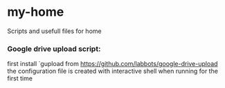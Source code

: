 # my-home
Scripts and usefull files for home

### Google drive upload script:
first install `gupload from https://github.com/labbots/google-drive-upload
the configuration file is created with interactive shell when running for the first time


